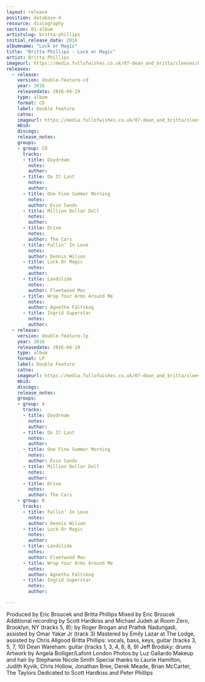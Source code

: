 ```yaml
---
layout: release
position: database-4
resource: discography
section: 01-album
artistslug: britta-phillips
initial_release_date: 2016
albumname: "Luck or Magic"
title: "Britta Phillips - Luck or Magic"
artist: Britta Phillips
imageurl: https://media.fullofwishes.co.uk/07-dean_and_britta/sleeves/britta-phillips-luck-or-magic.jpg
releases:
  - release:
    version: double-feature-cd
    year: 2016
    releasedate: 2016-04-29
    type: album
    format: CD
    label: Double Feature
    catno:
    imageurl: https://media.fullofwishes.co.uk/07-dean_and_britta/sleeves/britta-phillips-luck-or-magic.jpg
    mbid:
    discogs:
    release_notes:
    groups:
    - group: CD
      tracks:
      - title: Daydream
        notes:
        author:
      - title: Do It Last
        notes:
        author:
      - title: One Fine Summer Morning
        notes:
        author: Evie Sands
      - title: Million Dollar Doll
        notes:
        author:
      - title: Drive
        notes:
        author: The Cars
      - title: Fallin’ In Love
        notes:
        author: Dennis Wilson
      - title: Luck Or Magic
        notes:
        author:
      - title: Landslide
        notes:
        author: Fleetwood Mac
      - title: Wrap Your Arms Around Me
        notes:
        author: Agnetha Fältskog
      - title: Ingrid Superstar
        notes:
        author:
  - release:
    version: double-feature-lp
    year: 2016
    releasedate: 2016-04-29
    type: album
    format: LP
    label: Double Feature
    catno:
    imageurl: https://media.fullofwishes.co.uk/07-dean_and_britta/sleeves/britta-phillips-luck-or-magic.jpg
    mbid:
    discogs:
    release_notes:
    groups:
    - group: A
      tracks:
      - title: Daydream
        notes:
        author:
      - title: Do It Last
        notes:
        author:
      - title: One Fine Summer Morning
        notes:
        author: Evie Sands
      - title: Million Dollar Doll
        notes:
        author:
      - title: Drive
        notes:
        author: The Cars
    - group: B
      tracks:
      - title: Fallin’ In Love
        notes:
        author: Dennis Wilson
      - title: Luck Or Magic
        notes:
        author:
      - title: Landslide
        notes:
        author: Fleetwood Mac
      - title: Wrap Your Arms Around Me
        notes:
        author: Agnetha Fältskog
      - title: Ingrid Superstar
        notes:
        author:

---
```

Produced by Eric Broucek and Britta Phillips
Mixed by Eric Broucek
Additional recording by Scott Hardkiss and Michael Judeh at Room Zero, Brooklyn, NY (tracks 5, 8); by Roger Brogan and Prathik Nadungadi, assisted by Omar Yakar Jr (track 3)
Mastered by Emily Lazar at The Lodge, assisted by Chris Allgood
Britta Phillips: vocals, bass, keys, guitar (tracks 3, 5, 7, 10)
Dean Wareham: guitar (tracks 1, 3, 4, 6, 8, 9)
Jeff Brodsky: drums
Artwork by Angela Bolliger/Lafont London
Photos by Luz Gallardo
Makeup and hair by Stephanie Nicole Smith
Special thanks to Laurie Hamilton, Judith Kyvik, Chris Hollow, Jonathan Bree, Derek Meade, Brian McCarter, The Taylors
Dedicated to Scott Hardkiss and Peter Phillips
